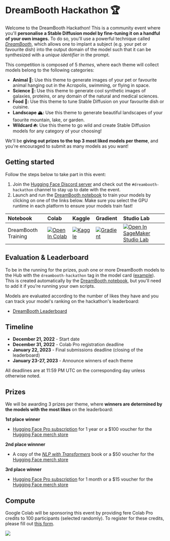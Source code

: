 # DreamBooth Hackathon 🏆

Welcome to the DreamBooth Hackathon! This is a community event where you'll **personalise a Stable Diffusion model by fine-tuning it on a handful of your own images.** To do so, you'll use a powerful technique called [_DreamBooth_](https://arxiv.org/abs/2208.12242), which allows one to implant a subject (e.g. your pet or favourite dish) into the output domain of the model such that it can be synthesized with a _unique identifier_ in the prompt.

This competition is composed of 5 _themes_, where each theme will collect models belong to the following categories:

* **Animal 🐨:** Use this theme to generate images of your pet or favourite animal hanging out in the Acropolis, swimming, or flying in space.
* **Science 🔬:** Use this theme to generate cool synthetic images of galaxies, proteins, or any domain of the natural and medical sciences.
* **Food 🍔:** Use this theme to tune Stable Diffusion on your favourite dish or cuisine.
* **Landscape 🏔:** Use this theme to generate beautiful landscapes of your faourite mountain, lake, or garden.
* **Wildcard 🔥:** Use this theme to go wild and create Stable Diffusion models for any category of your choosing!

We'll be **giving out prizes to the top 3 most liked models per theme**, and you're encouraged to submit as many models as you want! 

## Getting started

Follow the steps below to take part in this event:

1. Join the [Hugging Face Discord server](https://huggingface.co/join/discord) and check out the `#dreambooth-hackathon` channel to stay up to date with the event.
2. Launch and run the [DreamBooth notebook](https://github.com/huggingface/diffusion-models-class/blob/main/hackathon/dreambooth.ipynb) to train your models by clicking on one of the links below. Make sure you select the GPU runtime in each platform to ensure your models train fast!

| Notebook                                     | Colab                                                                                                                                                                                               | Kaggle                                                                                                                                                                                                   | Gradient                                                                                                                                                                               | Studio Lab                                                                                                                                                                                                   |
|:--------------------------------------------|:----------------------------------------------------------------------------------------------------------------------------------------------------------------------------------------------------|:---------------------------------------------------------------------------------------------------------------------------------------------------------------------------------------------------------|:---------------------------------------------------------------------------------------------------------------------------------------------------------------------------------------|:-------------------------------------------------------------------------------------------------------------------------------------------------------------------------------------------------------------|
| DreamBooth Training                              | [![Open In Colab](https://colab.research.google.com/assets/colab-badge.svg)](https://colab.research.google.com/github/huggingface/diffusion-models-class/blob/main/hackathon/dreambooth.ipynb)              | [![Kaggle](https://kaggle.com/static/images/open-in-kaggle.svg)](https://kaggle.com/kernels/welcome?src=https://github.com/huggingface/diffusion-models-class/blob/main/hackathon/dreambooth.ipynb)              | [![Gradient](https://assets.paperspace.io/img/gradient-badge.svg)](https://console.paperspace.com/github/huggingface/diffusion-models-class/blob/main/hackathon/dreambooth.ipynb)              | [![Open In SageMaker Studio Lab](https://studiolab.sagemaker.aws/studiolab.svg)](https://studiolab.sagemaker.aws/import/github/huggingface/diffusion-models-class/blob/main/hackathon/dreambooth.ipynb)              |

## Evaluation & Leaderboard

To be in the running for the prizes, push one or more DreamBooth models to the Hub with the `dreambooth-hackathon` tag in the model card ([example](https://huggingface.co/lewtun/ccorgi-dog/blob/main/README.md#L9)). This is created automatically by the [DreamBooth notebook](https://github.com/huggingface/diffusion-models-class/blob/main/hackathon/dreambooth.ipynb), but you'll need to add it if you're running your own scripts.

Models are evaluated according to the number of likes they have and you can track your model's ranking on the hackathon's leaderboard:

* [DreamBooth Leaderboard](https://huggingface.co/spaces/dreambooth-hackathon/leaderboard)

## Timeline

* **December 21, 2022** - Start date
* **December 31, 2022** - Colab Pro registration deadline
* **January 22, 2023** - Final submissions deadline (closing of the leaderboard)
* **January 23-27, 2023** - Announce winners of each theme

All deadlines are at 11:59 PM UTC on the corresponding day unless otherwise noted.

## Prizes

We will be awarding 3 prizes per theme, where **winners are determined by the models with the most likes** on the leaderboard:

**1st place winner**

* [Hugging Face Pro subscription](https://huggingface.co/pricing) for 1 year or a $100 voucher for the [Hugging Face merch store](https://store.huggingface.co/)

**2nd place winnner**

* A copy of the [_NLP with Transformers_](https://transformersbook.com/) book or a $50 voucher for the [Hugging Face merch store](https://store.huggingface.co/)

**3rd place winner**

* [Hugging Face Pro subscription](https://huggingface.co/pricing) for 1 month or a $15 voucher for the [Hugging Face merch store](https://store.huggingface.co/)


## Compute

Google Colab will be sponsoring this event by providing fere Colab Pro credits to 100 participants (selected randomly). To register for these credits, please fill out [this form](https://docs.google.com/forms/d/e/1FAIpQLSeE_js5bxq_a_nFTglbZbQqjd6KNDD9r4YRg42kDFGSb5aoYQ/viewform).

![](https://lh3.googleusercontent.com/-l6dUgmPOKMM/X7w3nNn3OpI/AAAAAAAALAg/74fTRiPqikMURTD_Dn4PzAVADey2_6lLwCNcBGAsYHQ/s400/colab-logo-128x128.png)
